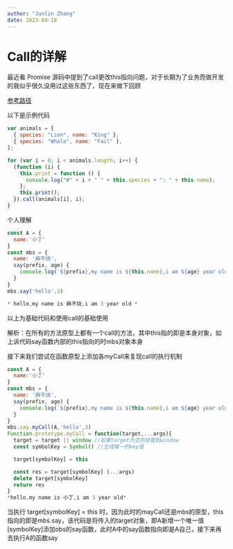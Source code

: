 ```yaml
---
author: "Junlin Zhang"
date: 2023-04-18
---
```


# Call的详解

最近看 Promise 源码中提到了call更改this指向问题，对于长期为了业务而做开发的我似乎很久没用过这些东西了，现在来做下回顾

[参考路径](https://developer.mozilla.org/zh-CN/docs/Web/JavaScript/Reference/Global_Objects/Function/call)

以下是示例代码
```js
var animals = [
  { species: "Lion", name: "King" },
  { species: "Whale", name: "Fail" },
];

for (var i = 0; i < animals.length; i++) {
  (function (i) {
    this.print = function () {
      console.log("#" + i + " " + this.species + ": " + this.name);
    };
    this.print();
  }).call(animals[i], i);
}
```
个人理解
```js
const A = {
  name:'小丁'
}
const mbs = {
  name: '麻不烧',
  say(prefix, age) {
    console.log(`${prefix},my name is ${this.name},i am ${age} year old`)
  }
}
mbs.say('hello',3)

* hello,my name is 麻不烧,i am 3 year old *
```

以上为基础代码和使用call的基础使用

解析：在所有的方法原型上都有一个call的方法，其中this指的即是本身对象，如上诉代码say函数内部的this指向的时mbs对象本身

接下来我们尝试在函数原型上添加各myCall来复现call的执行机制

```js
const A = {
  name:'小丁'
}
const mbs = {
  name: '麻不烧',
  say(prefix, age) {
    console.log(`${prefix},my name is ${this.name},i am ${age} year old`)
  }
}
mbs.say.myCall(A,'hello',3)
Function.prototype.myCall = function(target,...args){
  target = target || window //如果target为空则挂载到window
  const symbolKey = Symbol() //生成唯一的key值

  target[symbolKey] = this

  const res = target[symbolKey] (...args) 
  delete target[symbolKey]
  return res
}
*hello,my name is 小丁,i am 3 year old*
```
当执行 target[symbolKey] = this 时，因为此时的mayCall还是mbs的原型，this指向的即是mbs.say，该代码是将传入的target对象，即A新增一个唯一值[symbolKey]添加obs的say函数，此时A中的say函数指向即是A自己，接下来再去执行A的函数say